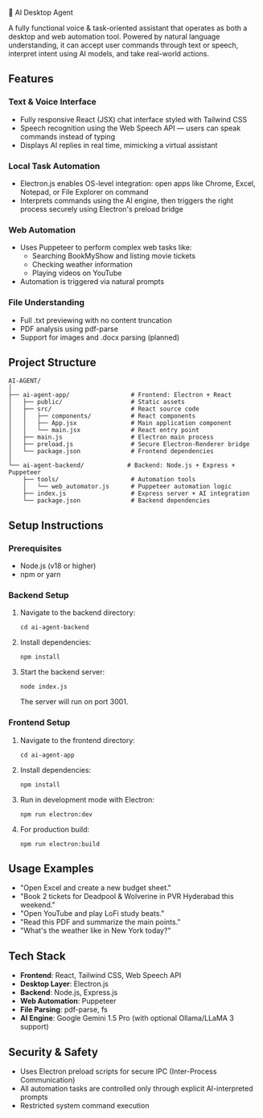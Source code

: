 🧠 AI Desktop Agent

A fully functional voice & task-oriented assistant that operates as both a desktop and web automation tool. Powered by natural language understanding, it can accept user commands through text or speech, interpret intent using AI models, and take real-world actions.

## Features

### Text & Voice Interface
- Fully responsive React (JSX) chat interface styled with Tailwind CSS
- Speech recognition using the Web Speech API — users can speak commands instead of typing
- Displays AI replies in real time, mimicking a virtual assistant

### Local Task Automation
- Electron.js enables OS-level integration: open apps like Chrome, Excel, Notepad, or File Explorer on command
- Interprets commands using the AI engine, then triggers the right process securely using Electron's preload bridge

### Web Automation
- Uses Puppeteer to perform complex web tasks like:
  - Searching BookMyShow and listing movie tickets
  - Checking weather information
  - Playing videos on YouTube
- Automation is triggered via natural prompts

### File Understanding
- Full .txt previewing with no content truncation
- PDF analysis using pdf-parse
- Support for images and .docx parsing (planned)

## Project Structure

```
AI-AGENT/
│
├── ai-agent-app/                 # Frontend: Electron + React
│   ├── public/                   # Static assets
│   ├── src/                      # React source code
│   │   ├── components/           # React components
│   │   ├── App.jsx               # Main application component
│   │   └── main.jsx              # React entry point
│   ├── main.js                   # Electron main process
│   ├── preload.js                # Secure Electron-Renderer bridge
│   └── package.json              # Frontend dependencies
│
└── ai-agent-backend/            # Backend: Node.js + Express + Puppeteer
    ├── tools/                    # Automation tools
    │   └── web_automator.js      # Puppeteer automation logic
    ├── index.js                  # Express server + AI integration
    └── package.json              # Backend dependencies
```

## Setup Instructions

### Prerequisites
- Node.js (v18 or higher)
- npm or yarn

### Backend Setup

1. Navigate to the backend directory:
   ```
   cd ai-agent-backend
   ```

2. Install dependencies:
   ```
   npm install
   ```

3. Start the backend server:
   ```
   node index.js
   ```
   The server will run on port 3001.

### Frontend Setup

1. Navigate to the frontend directory:
   ```
   cd ai-agent-app
   ```

2. Install dependencies:
   ```
   npm install
   ```

3. Run in development mode with Electron:
   ```
   npm run electron:dev
   ```

4. For production build:
   ```
   npm run electron:build
   ```

## Usage Examples

- "Open Excel and create a new budget sheet."
- "Book 2 tickets for Deadpool & Wolverine in PVR Hyderabad this weekend."
- "Open YouTube and play LoFi study beats."
- "Read this PDF and summarize the main points."
- "What's the weather like in New York today?"

## Tech Stack

- **Frontend**: React, Tailwind CSS, Web Speech API
- **Desktop Layer**: Electron.js
- **Backend**: Node.js, Express.js
- **Web Automation**: Puppeteer
- **File Parsing**: pdf-parse, fs
- **AI Engine**: Google Gemini 1.5 Pro (with optional Ollama/LLaMA 3 support)

## Security & Safety

- Uses Electron preload scripts for secure IPC (Inter-Process Communication)
- All automation tasks are controlled only through explicit AI-interpreted prompts
- Restricted system command execution